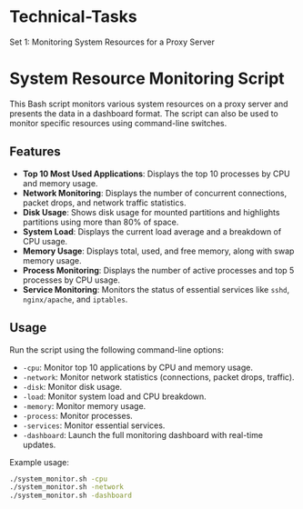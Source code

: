 # Technical-Tasks

Set 1: Monitoring System Resources for a Proxy Server

# System Resource Monitoring Script

This Bash script monitors various system resources on a proxy server and presents the data in a dashboard format. The script can also be used to monitor specific resources using command-line switches.

## Features

- **Top 10 Most Used Applications**: Displays the top 10 processes by CPU and memory usage.
- **Network Monitoring**: Displays the number of concurrent connections, packet drops, and network traffic statistics.
- **Disk Usage**: Shows disk usage for mounted partitions and highlights partitions using more than 80% of space.
- **System Load**: Displays the current load average and a breakdown of CPU usage.
- **Memory Usage**: Displays total, used, and free memory, along with swap memory usage.
- **Process Monitoring**: Displays the number of active processes and top 5 processes by CPU usage.
- **Service Monitoring**: Monitors the status of essential services like `sshd`, `nginx/apache`, and `iptables`.

## Usage

Run the script using the following command-line options:

- `-cpu`: Monitor top 10 applications by CPU and memory usage.
- `-network`: Monitor network statistics (connections, packet drops, traffic).
- `-disk`: Monitor disk usage.
- `-load`: Monitor system load and CPU breakdown.
- `-memory`: Monitor memory usage.
- `-process`: Monitor processes.
- `-services`: Monitor essential services.
- `-dashboard`: Launch the full monitoring dashboard with real-time updates.

Example usage:

```bash
./system_monitor.sh -cpu
./system_monitor.sh -network
./system_monitor.sh -dashboard

